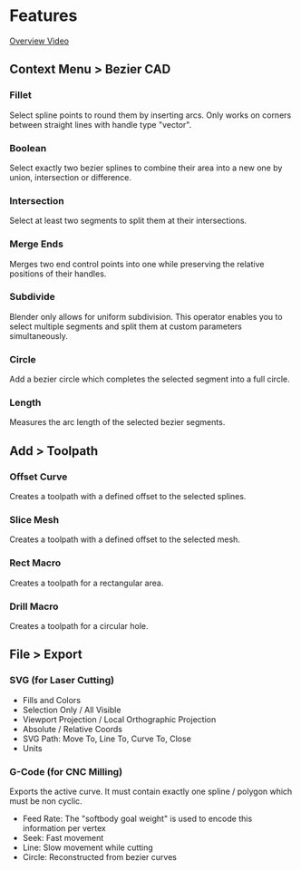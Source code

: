 # Features
[Overview Video](https://github.com/Lichtso/curve_cad/blob/gallery/trailer.mp4?raw=true)



## Context Menu > Bezier CAD

### Fillet
Select spline points to round them by inserting arcs. Only works on corners between straight lines with handle type "vector".

### Boolean
Select exactly two bezier splines to combine their area into a new one by union, intersection or difference.

### Intersection
Select at least two segments to split them at their intersections.

### Merge Ends
Merges two end control points into one while preserving the relative positions of their handles.

### Subdivide
Blender only allows for uniform subdivision.
This operator enables you to select multiple segments and split them at custom parameters simultaneously.

### Circle
Add a bezier circle which completes the selected segment into a full circle.

### Length
Measures the arc length of the selected bezier segments.



## Add > Toolpath

### Offset Curve
Creates a toolpath with a defined offset to the selected splines.

### Slice Mesh
Creates a toolpath with a defined offset to the selected mesh.

### Rect Macro
Creates a toolpath for a rectangular area.

### Drill Macro
Creates a toolpath for a circular hole.



## File > Export

### SVG (for Laser Cutting)
- Fills and Colors
- Selection Only / All Visible
- Viewport Projection / Local Orthographic Projection
- Absolute / Relative Coords
- SVG Path: Move To, Line To, Curve To, Close
- Units

### G-Code (for CNC Milling)
Exports the active curve.
It must contain exactly one spline / polygon which must be non cyclic.
- Feed Rate: The "softbody goal weight" is used to encode this information per vertex
- Seek: Fast movement
- Line: Slow movement while cutting
- Circle: Reconstructed from bezier curves
